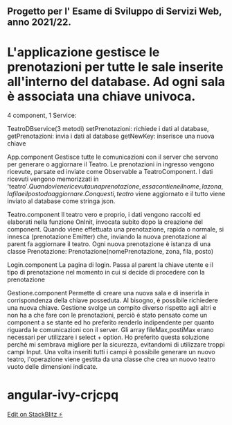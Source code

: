 ## Progetto per l' Esame di Sviluppo di Servizi Web, anno 2021/22.

# L'applicazione gestisce le prenotazioni per tutte le sale inserite all'interno del database. Ad ogni sala è associata una chiave univoca.

4 component, 1 Service:

TeatroDBservice(3 metodi)
setPrenotazioni: richiede i dati al database,
getPrenotazioni: invia i dati al database
getNewKey: inserisce una nuova chiave

App.component
Gestisce tutte le comunicazioni con il server che servono per generare o aggiornare il Teatro.
Le prenotazioni in ingresso vengono ricevute, parsate ed inviate come Observable a TeatroComponent. I dati ricevuti vengono memorizzati in 'teatro$'.
Quando viene ricevuta una prenotazione, essa contiene il nome, la zona, la fila e il posto da aggiornare. Con questi, teatro$ viene aggiornato e il tutto viene inviato al database come stringa json.

Teatro.component
Il teatro vero e proprio, i dati vengono raccolti ed elaborati nella funzione OnInit, invocata subito dopo la creazione del component.
Quando viene effettuata una prenotazione, rapida o normale, si innesca (prenotazione Emitter) che, inviando la nuova prenotazione al parent fa aggiornare il teatro.
Ogni nuova prenotazione è istanza di una classe Prenotazione:
Prenotazione(nomePrenotazione, zona, fila, posto)

Login.component
La pagina di login. Passa al parent la chiave utente e il tipo di prenotazione nel momento in cui si decide di procedere con la prenotazione

Gestione.component
Permette di creare una nuova sala e di inserirla in corrispondenza della chiave posseduta. Al bisogno, è possibile richiedere una nuova chiave.
Gestione svolge un compito diverso rispetto agli altri e non ha a che fare con le prenotazioni, perciò è stato pensato come un component a se stante ed ho preferito renderlo indipendente per quanto riguarda le comunicazioni con il server.
Gli array fileMax,postiMax erano necessari per utilizzare i select + option.
Ho preferito questa soluzione perchè mi sembrava migliore per la sicurezza, evitandomi di utilizzare troppi campi Input.
Una volta inseriti tutti i campi è possibile generare un nuovo teatro, l'operazione viene gestita da una classe che crea un nuovo teatro vuoto delle dimensioni indicate.

# angular-ivy-crjcpq

[Edit on StackBlitz ⚡️](https://stackblitz.com/edit/angular-ivy-crjcpq)
